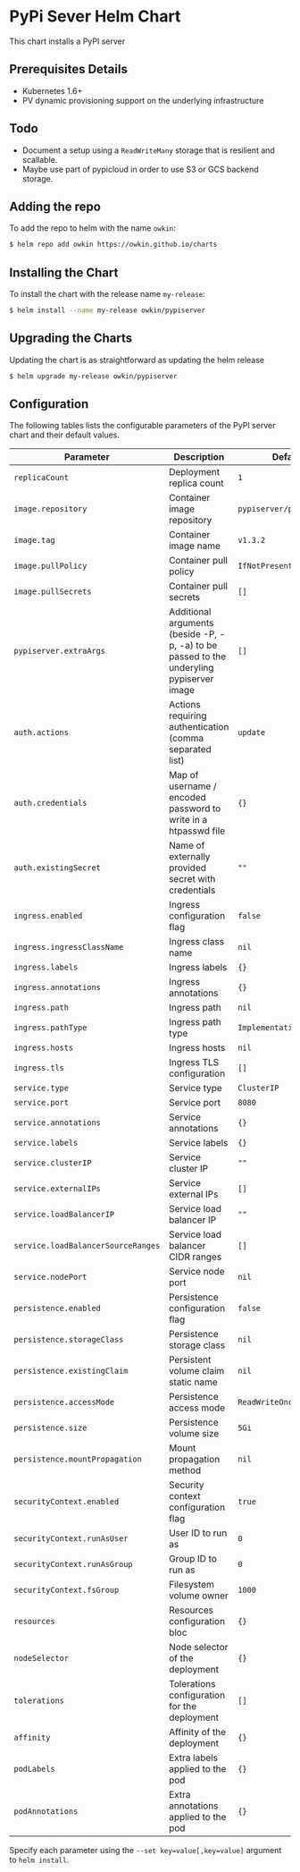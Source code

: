 # PyPi Sever Helm Chart

This chart installs a PyPI server

## Prerequisites Details

- Kubernetes 1.6+
- PV dynamic provisioning support on the underlying infrastructure

## Todo

- Document a setup using a `ReadWriteMany` storage that is resilient and scallable.
- Maybe use part of pypicloud in order to use S3 or GCS backend storage.

## Adding the repo

To add the repo to helm with the name `owkin`:

```bash
$ helm repo add owkin https://owkin.github.io/charts
```

## Installing the Chart

To install the chart with the release name `my-release`:

```bash
$ helm install --name my-release owkin/pypiserver
```

## Upgrading the Charts

Updating the chart is as straightforward as updating the helm release

```bash
$ helm upgrade my-release owkin/pypiserver
```

## Configuration

The following tables lists the configurable parameters of the PyPI server chart and their default values.

| Parameter                          | Description                                                                              | Default                 |
| ---------------------------------- | ---------------------------------------------------------------------------------------- | ----------------------- |
| `replicaCount`                     | Deployment replica count                                                                 | `1`                     |
| `image.repository`                 | Container image repository                                                               | `pypiserver/pypiserver` |
| `image.tag`                        | Container image name                                                                     | `v1.3.2`                |
| `image.pullPolicy`                 | Container pull policy                                                                    | `IfNotPresent`          |
| `image.pullSecrets`                | Container pull secrets                                                                   | `[]`                    |
| `pypiserver.extraArgs`             | Additional arguments (beside -P, -p, -a) to be passed to the underyling pypiserver image | `[]`                    |
| `auth.actions`                     | Actions requiring authentication (comma separated list)                                  | `update`                |
| `auth.credentials`                 | Map of username / encoded password to write in a htpasswd file                           | `{}`                    |
| `auth.existingSecret`              | Name of externally provided secret with credentials                                      | `""`                    |
| `ingress.enabled`                  | Ingress configuration flag                                                               | `false`                 |
| `ingress.ingressClassName`         | Ingress class name                                                                       | `nil`                   |
| `ingress.labels`                   | Ingress labels                                                                           | `{}`                    |
| `ingress.annotations`              | Ingress annotations                                                                      | `{}`                    |
| `ingress.path`                     | Ingress path                                                                             | `nil`                   |
| `ingress.pathType`                 | Ingress path type                                                                        | `ImplementationSpecific`|
| `ingress.hosts`                    | Ingress hosts                                                                            | `nil`                   |
| `ingress.tls`                      | Ingress TLS configuration                                                                | `[]`                    |
| `service.type`                     | Service type                                                                             | `ClusterIP`             |
| `service.port`                     | Service port                                                                             | `8080`                  |
| `service.annotations`              | Service annotations                                                                      | `{}`                    |
| `service.labels`                   | Service labels                                                                           | `{}`                    |
| `service.clusterIP`                | Service cluster IP                                                                       | `""`                    |
| `service.externalIPs`              | Service external IPs                                                                     | `[]`                    |
| `service.loadBalancerIP`           | Service load balancer IP                                                                 | `""`                    |
| `service.loadBalancerSourceRanges` | Service load balancer CIDR ranges                                                        | `[]`                    |
| `service.nodePort`                 | Service node port                                                                        | `nil`                   |
| `persistence.enabled`              | Persistence configuration flag                                                           | `false`                 |
| `persistence.storageClass`         | Persistence storage class                                                                | `nil`                   |
| `persistence.existingClaim`        | Persistent volume claim static name                                                      | `nil`                   |
| `persistence.accessMode`           | Persistence access mode                                                                  | `ReadWriteOnce`         |
| `persistence.size`                 | Persistence volume size                                                                  | `5Gi`                   |
| `persistence.mountPropagation`     | Mount propagation method                                                                 | `nil`                   |
| `securityContext.enabled`          | Security context configuration flag                                                      | `true`                  |
| `securityContext.runAsUser`        | User ID to run as                                                                        | `0`                     |
| `securityContext.runAsGroup`       | Group ID to run as                                                                       | `0`                     |
| `securityContext.fsGroup`          | Filesystem volume owner                                                                  | `1000`                  |
| `resources`                        | Resources configuration bloc                                                             | `{}`                    |
| `nodeSelector`                     | Node selector of the deployment                                                          | `{}`                    |
| `tolerations`                      | Tolerations configuration for the deployment                                             | `[]`                    |
| `affinity`                         | Affinity of the deployment                                                               | `{}`                    |
| `podLabels`                        | Extra labels applied to the pod                                                          | `{}`                    |
| `podAnnotations`                   | Extra annotations applied to the pod                                                     | `{}`                    |

Specify each parameter using the `--set key=value[,key=value]` argument to `helm install`.
